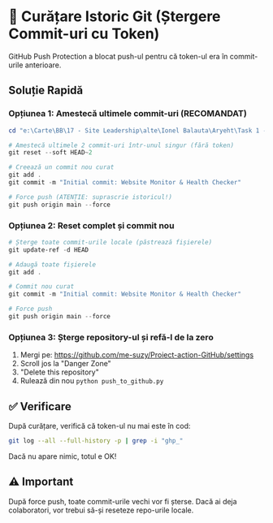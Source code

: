 # 🧹 Curățare Istoric Git (Ștergere Commit-uri cu Token)

GitHub Push Protection a blocat push-ul pentru că token-ul era în commit-urile anterioare.

## Soluție Rapidă

### Opțiunea 1: Amestecă ultimele commit-uri (RECOMANDAT)

```powershell
cd "e:\Carte\BB\17 - Site Leadership\alte\Ionel Balauta\Aryeht\Task 1 - Traduce tot site-ul\Doar Google Web\Andreea\Meditatii\2023\Proiect action GitHub"

# Amestecă ultimele 2 commit-uri într-unul singur (fără token)
git reset --soft HEAD~2

# Creează un commit nou curat
git add .
git commit -m "Initial commit: Website Monitor & Health Checker"

# Force push (ATENȚIE: suprascrie istoricul!)
git push origin main --force
```

### Opțiunea 2: Reset complet și commit nou

```powershell
# Șterge toate commit-urile locale (păstrează fișierele)
git update-ref -d HEAD

# Adaugă toate fișierele
git add .

# Commit nou curat
git commit -m "Initial commit: Website Monitor & Health Checker"

# Force push
git push origin main --force
```

### Opțiunea 3: Șterge repository-ul și refă-l de la zero

1. Mergi pe: https://github.com/me-suzy/Proiect-action-GitHub/settings
2. Scroll jos la "Danger Zone"
3. "Delete this repository"
4. Rulează din nou `python push_to_github.py`

## ✅ Verificare

După curățare, verifică că token-ul nu mai este în cod:

```bash
git log --all --full-history -p | grep -i "ghp_"
```

Dacă nu apare nimic, totul e OK!

## ⚠️ Important

După force push, toate commit-urile vechi vor fi șterse. Dacă ai deja colaboratori, vor trebui să-și reseteze repo-urile locale.

